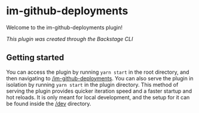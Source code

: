 # im-github-deployments

Welcome to the im-github-deployments plugin!

_This plugin was created through the Backstage CLI_

## Getting started

You can access the plugin by running `yarn start` in the root directory, and then navigating to [/im-github-deployments](http://localhost:3000/im-github-deployments).
You can also serve the plugin in isolation by running `yarn start` in the plugin directory.
This method of serving the plugin provides quicker iteration speed and a faster startup and hot reloads.
It is only meant for local development, and the setup for it can be found inside the [/dev](./dev) directory.
